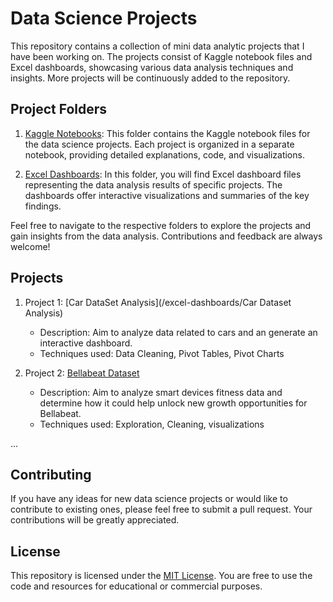 # Data Science Projects

This repository contains a collection of mini data analytic projects that I have been working on. The projects consist of Kaggle notebook files and Excel dashboards, showcasing various data analysis techniques and insights. More projects will be continuously added to the repository.

## Project Folders

1. [Kaggle Notebooks](/kaggle-notebooks): This folder contains the Kaggle notebook files for the data science projects. Each project is organized in a separate notebook, providing detailed explanations, code, and visualizations.

2. [Excel Dashboards](/excel-dashboards): In this folder, you will find Excel dashboard files representing the data analysis results of specific projects. The dashboards offer interactive visualizations and summaries of the key findings.

Feel free to navigate to the respective folders to explore the projects and gain insights from the data analysis. Contributions and feedback are always welcome!

## Projects

1. Project 1: [Car DataSet Analysis](/excel-dashboards/Car Dataset Analysis)
   - Description: Aim to analyze data related to cars and an generate an interactive dashboard.
   - Techniques used: Data Cleaning, Pivot Tables, Pivot Charts

2. Project 2: [Bellabeat Dataset](/kaggle-notebooks/bellabeat-dataset.ipynb)
   - Description: Aim to analyze smart devices fitness data and determine how it could help unlock new growth opportunities for Bellabeat.
   - Techniques used: Exploration, Cleaning, visualizations

...

## Contributing

If you have any ideas for new data science projects or would like to contribute to existing ones, please feel free to submit a pull request. Your contributions will be greatly appreciated.

## License

This repository is licensed under the [MIT License](LICENSE). You are free to use the code and resources for educational or commercial purposes.
